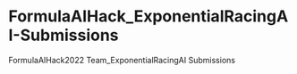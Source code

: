 # FormulaAIHack_ExponentialRacingAI-Submissions
FormulaAIHack2022 Team_ExponentialRacingAI Submissions
